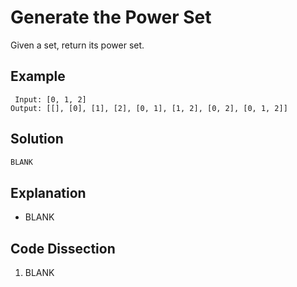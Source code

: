 # Generate the Power Set
Given a set, return its power set.

## Example
```
 Input: [0, 1, 2]
Output: [[], [0], [1], [2], [0, 1], [1, 2], [0, 2], [0, 1, 2]]
```

## Solution
```python
BLANK
```

## Explanation
* BLANK

## Code Dissection
1. BLANK